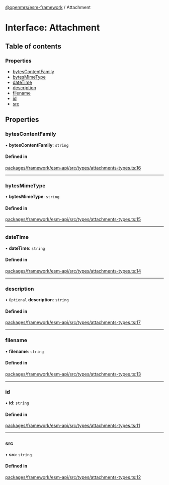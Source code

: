 [@openmrs/esm-framework](../API.md) / Attachment

# Interface: Attachment

## Table of contents

### Properties

- [bytesContentFamily](Attachment.md#bytescontentfamily)
- [bytesMimeType](Attachment.md#bytesmimetype)
- [dateTime](Attachment.md#datetime)
- [description](Attachment.md#description)
- [filename](Attachment.md#filename)
- [id](Attachment.md#id)
- [src](Attachment.md#src)

## Properties

### bytesContentFamily

• **bytesContentFamily**: `string`

#### Defined in

[packages/framework/esm-api/src/types/attachments-types.ts:16](https://github.com/mccarthyaaron/openmrs-esm-core/blob/main/packages/framework/esm-api/src/types/attachments-types.ts#L16)

___

### bytesMimeType

• **bytesMimeType**: `string`

#### Defined in

[packages/framework/esm-api/src/types/attachments-types.ts:15](https://github.com/mccarthyaaron/openmrs-esm-core/blob/main/packages/framework/esm-api/src/types/attachments-types.ts#L15)

___

### dateTime

• **dateTime**: `string`

#### Defined in

[packages/framework/esm-api/src/types/attachments-types.ts:14](https://github.com/mccarthyaaron/openmrs-esm-core/blob/main/packages/framework/esm-api/src/types/attachments-types.ts#L14)

___

### description

• `Optional` **description**: `string`

#### Defined in

[packages/framework/esm-api/src/types/attachments-types.ts:17](https://github.com/mccarthyaaron/openmrs-esm-core/blob/main/packages/framework/esm-api/src/types/attachments-types.ts#L17)

___

### filename

• **filename**: `string`

#### Defined in

[packages/framework/esm-api/src/types/attachments-types.ts:13](https://github.com/mccarthyaaron/openmrs-esm-core/blob/main/packages/framework/esm-api/src/types/attachments-types.ts#L13)

___

### id

• **id**: `string`

#### Defined in

[packages/framework/esm-api/src/types/attachments-types.ts:11](https://github.com/mccarthyaaron/openmrs-esm-core/blob/main/packages/framework/esm-api/src/types/attachments-types.ts#L11)

___

### src

• **src**: `string`

#### Defined in

[packages/framework/esm-api/src/types/attachments-types.ts:12](https://github.com/mccarthyaaron/openmrs-esm-core/blob/main/packages/framework/esm-api/src/types/attachments-types.ts#L12)
